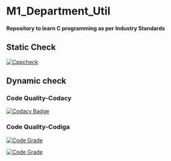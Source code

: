 # M1_Department_Util
#### Repository to learn C programming as per Industry Standards
## Static Check
[![Cppcheck](https://github.com/Navin143123/M1_Department_Util/actions/workflows/staticcheck.yml/badge.svg?branch=main)](https://github.com/Navin143123/M1_Department_Util/actions/workflows/staticcheck.yml)
## Dynamic check
### Code Quality-Codacy
[![Codacy Badge](https://app.codacy.com/project/badge/Grade/952a451767e74796a0277543f4184a79)](https://www.codacy.com/gh/Navin143123/M1_Department_Util/dashboard?utm_source=github.com&amp;utm_medium=referral&amp;utm_content=Navin143123/M1_Department_Util&amp;utm_campaign=Badge_Grade)
### Code Quality-Codiga
[![Code Grade](https://api.codiga.io/project/31004/score/svg)](https://www.codiga.io)

[![Code Grade](https://api.codiga.io/project/31004/status/svg)](https://www.codiga.io)

